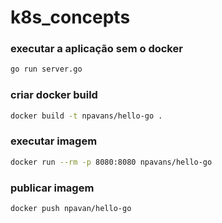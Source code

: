 # k8s_concepts

### executar a aplicação sem o docker

```bash
go run server.go
```

### criar docker build

```bash
docker build -t npavans/hello-go .
```

### executar imagem

```bash
docker run --rm -p 8080:8080 npavans/hello-go
```

### publicar imagem

```bash
docker push npavan/hello-go
```
